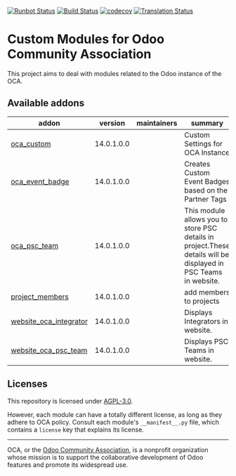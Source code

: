 [![Runbot Status](https://runbot.odoo-community.org/runbot/badge/flat/273/14.0.svg)](https://runbot.odoo-community.org/runbot/repo/github-com-oca-oca-custom-273)
[![Build Status](https://travis-ci.com/OCA/oca-custom.svg?branch=14.0)](https://travis-ci.com/OCA/oca-custom)
[![codecov](https://codecov.io/gh/OCA/oca-custom/branch/14.0/graph/badge.svg)](https://codecov.io/gh/OCA/oca-custom)
[![Translation Status](https://translation.odoo-community.org/widgets/oca-custom-14-0/-/svg-badge.svg)](https://translation.odoo-community.org/engage/oca-custom-14-0/?utm_source=widget)

<!-- /!\ do not modify above this line -->

# Custom Modules for Odoo Community Association

This project aims to deal with modules related to the Odoo instance of the OCA.

<!-- /!\ do not modify below this line -->

<!-- prettier-ignore-start -->

[//]: # (addons)

Available addons
----------------
addon | version | maintainers | summary
--- | --- | --- | ---
[oca_custom](oca_custom/) | 14.0.1.0.0 |  | Custom Settings for OCA Instance
[oca_event_badge](oca_event_badge/) | 14.0.1.0.0 |  | Creates Custom Event Badges based on the Partner Tags
[oca_psc_team](oca_psc_team/) | 14.0.1.0.0 |  | This module allows you to store PSC details in project.These details will be displayed in PSC Teams in website.
[project_members](project_members/) | 14.0.1.0.0 |  | add members to projects
[website_oca_integrator](website_oca_integrator/) | 14.0.1.0.0 |  | Displays Integrators in website.
[website_oca_psc_team](website_oca_psc_team/) | 14.0.1.0.0 |  | Displays PSC Teams in website.

[//]: # (end addons)

<!-- prettier-ignore-end -->

## Licenses

This repository is licensed under [AGPL-3.0](LICENSE).

However, each module can have a totally different license, as long as they adhere to OCA
policy. Consult each module's `__manifest__.py` file, which contains a `license` key
that explains its license.

----

OCA, or the [Odoo Community Association](http://odoo-community.org/), is a nonprofit
organization whose mission is to support the collaborative development of Odoo features
and promote its widespread use.
